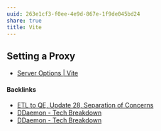```yaml
---
uuid: 263e1cf3-f0ee-4e9d-867e-1f9de045bd24
share: true
title: Vite
---
```

## Setting a Proxy

* [Server Options | Vite](https://vitejs.dev/config/server-options.html)

#### Backlinks

* [ETL to QE, Update 28, Separation of Concerns](/1c28c038-689a-4083-a472-3bdab8489c4f)
* [DDaemon - Tech Breakdown](/457c6a22-361f-4b4b-9867-809c7c6d0316)
* [DDaemon - Tech Breakdown](/457c6a22-361f-4b4b-9867-809c7c6d0316)